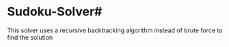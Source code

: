 # Sudoku-Solver#

This solver uses a recursive backtracking algorithm instead of brute force to find the solution
